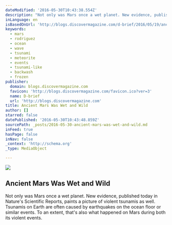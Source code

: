 ```yaml
---
dateModified: '2016-05-30T10:43:38.554Z'
description: "Not only was Mars once a wet planet. New evidence, published today in Nature's Scientific Reports, paints a picture of violent tsunamis as well. Tsunamis on Earth are often caused by earthquakes on the ocean floor or similar events. To an extent, that's also what happened on Mars during both its violent events."
inLanguage: en
isBasedOnUrl: 'http://blogs.discovermagazine.com/d-brief/2016/05/19/ancient-mars-was-wet-and-wild/#.V0lTCajRZnF'
keywords:
  - mars
  - rodriguez
  - ocean
  - wave
  - tsunami
  - meteorite
  - events
  - tsunami-like
  - backwash
  - frozen
publisher:
  domain: blogs.discovermagazine.com
  favicon: 'http://blogs.discovermagazine.com/favicon.ico?ver=3'
  name: D-brief
  url: 'http://blogs.discovermagazine.com'
title: Ancient Mars Was Wet and Wild
author: []
starred: false
datePublished: '2016-05-30T10:43:48.859Z'
sourcePath: _posts/2016-05-30-ancient-mars-was-wet-and-wild.md
inFeed: true
hasPage: false
inNav: false
_context: 'http://schema.org'
_type: MediaObject

---
```

<article style=""><img src="https://s3-us-west-2.amazonaws.com/the-grid-img/p/12f3cdcdbca8e75811a573f4d41def2f01a26c83.jpg" /><h1>Ancient Mars Was Wet and Wild</h1><p>Not only was Mars once a wet planet. New evidence, published today in Nature's Scientific Reports, paints a picture of violent tsunamis as well. Tsunamis on Earth are often caused by earthquakes on the ocean floor or similar events. To an extent, that's also what happened on Mars during both its violent events.</p></article>